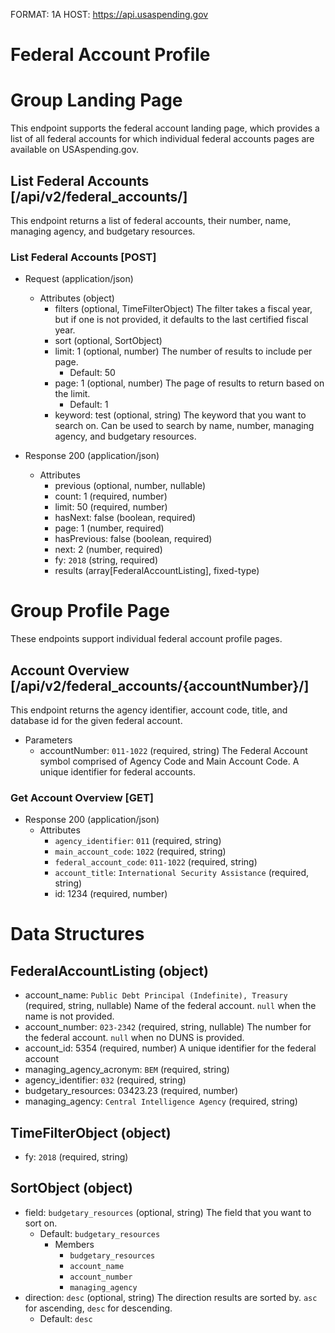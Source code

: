 FORMAT: 1A
HOST: https://api.usaspending.gov


# Federal Account Profile

# Group Landing Page

This endpoint supports the federal account landing page, which provides a list of all federal accounts for which individual federal accounts pages are available on USAspending.gov.

## List Federal Accounts [/api/v2/federal_accounts/]

This endpoint returns a list of federal accounts, their number, name, managing agency, and budgetary resources.

### List Federal Accounts [POST]

+ Request (application/json)
    + Attributes (object)
        + filters (optional, TimeFilterObject)
            The filter takes a fiscal year, but if one is not provided, it defaults to the last certified fiscal year.
        + sort (optional, SortObject)
        + limit: 1 (optional, number)
            The number of results to include per page.
            + Default: 50
        + page: 1 (optional, number)
            The page of results to return based on the limit.
            + Default: 1
        + keyword: test (optional, string)
            The keyword that you want to search on. Can be used to search by name, number, managing agency, and budgetary resources.

+ Response 200 (application/json)
    + Attributes
        + previous (optional, number, nullable)
        + count: 1 (required, number)
        + limit: 50 (required, number)
        + hasNext: false (boolean, required)
        + page: 1 (number, required)
        + hasPrevious: false (boolean, required)
        + next: 2 (number, required)
        + fy: `2018` (string, required)
        + results (array[FederalAccountListing], fixed-type)

# Group Profile Page

These endpoints support individual federal account profile pages.

## Account Overview [/api/v2/federal_accounts/{accountNumber}/]

This endpoint returns the agency identifier, account code, title, and database id for the given federal account.

+ Parameters
    + accountNumber: `011-1022` (required, string)
        The Federal Account symbol comprised of Agency Code and Main Account Code. A unique identifier for federal accounts. 

### Get Account Overview [GET]

+ Response 200 (application/json)
    + Attributes
        + `agency_identifier`: `011` (required, string)
        + `main_account_code`: `1022` (required, string)
        + `federal_account_code`: `011-1022` (required, string)
        + `account_title`: `International Security Assistance` (required, string)
        + id: 1234 (required, number)

# Data Structures

## FederalAccountListing (object)
+ account_name: `Public Debt Principal (Indefinite), Treasury` (required, string, nullable)
    Name of the federal account. `null` when the name is not provided.
+ account_number: `023-2342` (required, string, nullable)
    The number for the federal account. `null` when no DUNS is provided.
+ account_id: 5354 (required, number)
    A unique identifier for the federal account
+ managing_agency_acronym: `BEM` (required, string)
+ agency_identifier: `032` (required, string)
+ budgetary_resources: 03423.23 (required, number)
+ managing_agency: `Central Intelligence Agency` (required, string)

## TimeFilterObject (object)
+ fy: `2018` (required, string)

## SortObject (object)
+ field: `budgetary_resources` (optional, string)
    The field that you want to sort on.
    + Default: `budgetary_resources`
        + Members
            + `budgetary_resources`
            + `account_name`
            + `account_number`
            + `managing_agency`
+ direction: `desc` (optional, string)
    The direction results are sorted by. `asc` for ascending, `desc` for descending.
    + Default: `desc`